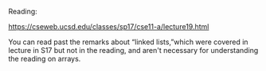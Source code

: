 Reading:

https://cseweb.ucsd.edu/classes/sp17/cse11-a/lecture19.html

You can read past the remarks about “linked lists,”which were covered in lecture in S17 but not in the reading, and aren't necessary for understanding the reading on arrays.
